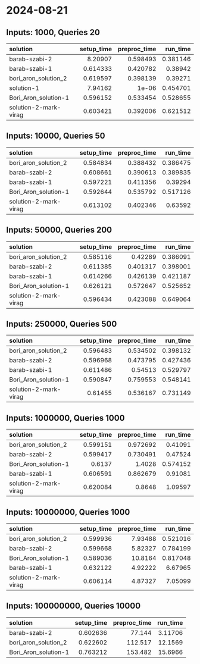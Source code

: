 # 2024-08-21

## Inputs: 1000, Queries 20

| solution              |   setup_time |   preproc_time |   run_time |
|:----------------------|-------------:|---------------:|-----------:|
| barab-szabi-2         |     8.20907  |       0.598493 |   0.381146 |
| barab-szabi-1         |     0.614333 |       0.420782 |   0.38942  |
| bori_aron_solution_2  |     0.619597 |       0.398139 |   0.39271  |
| solution-1            |     7.94162  |       1e-06    |   0.454701 |
| Bori_Aron_solution-1  |     0.596152 |       0.533454 |   0.528655 |
| solution-2-mark-virag |     0.603421 |       0.392006 |   0.621512 |

## Inputs: 10000, Queries 50

| solution              |   setup_time |   preproc_time |   run_time |
|:----------------------|-------------:|---------------:|-----------:|
| bori_aron_solution_2  |     0.584834 |       0.388432 |   0.386475 |
| barab-szabi-2         |     0.608661 |       0.390613 |   0.389835 |
| barab-szabi-1         |     0.597221 |       0.411356 |   0.39294  |
| Bori_Aron_solution-1  |     0.592644 |       0.535792 |   0.517126 |
| solution-2-mark-virag |     0.613102 |       0.402346 |   0.63592  |

## Inputs: 50000, Queries 200

| solution              |   setup_time |   preproc_time |   run_time |
|:----------------------|-------------:|---------------:|-----------:|
| bori_aron_solution_2  |     0.585116 |       0.42289  |   0.386091 |
| barab-szabi-2         |     0.611385 |       0.401317 |   0.398001 |
| barab-szabi-1         |     0.614266 |       0.426139 |   0.421187 |
| Bori_Aron_solution-1  |     0.626121 |       0.572647 |   0.525652 |
| solution-2-mark-virag |     0.596434 |       0.423088 |   0.649064 |

## Inputs: 250000, Queries 500

| solution              |   setup_time |   preproc_time |   run_time |
|:----------------------|-------------:|---------------:|-----------:|
| bori_aron_solution_2  |     0.596483 |       0.534502 |   0.398132 |
| barab-szabi-2         |     0.596968 |       0.473795 |   0.427436 |
| barab-szabi-1         |     0.611486 |       0.54513  |   0.529797 |
| Bori_Aron_solution-1  |     0.590847 |       0.759553 |   0.548141 |
| solution-2-mark-virag |     0.61455  |       0.536167 |   0.731149 |

## Inputs: 1000000, Queries 1000

| solution              |   setup_time |   preproc_time |   run_time |
|:----------------------|-------------:|---------------:|-----------:|
| bori_aron_solution_2  |     0.599151 |       0.972692 |   0.41091  |
| barab-szabi-2         |     0.599417 |       0.730491 |   0.47524  |
| Bori_Aron_solution-1  |     0.6137   |       1.4028   |   0.574152 |
| barab-szabi-1         |     0.606591 |       0.862679 |   0.91081  |
| solution-2-mark-virag |     0.620084 |       0.8648   |   1.09597  |

## Inputs: 10000000, Queries 1000

| solution              |   setup_time |   preproc_time |   run_time |
|:----------------------|-------------:|---------------:|-----------:|
| bori_aron_solution_2  |     0.599936 |        7.93488 |   0.521016 |
| barab-szabi-2         |     0.599668 |        5.82327 |   0.784199 |
| Bori_Aron_solution-1  |     0.589036 |       10.8164  |   0.817048 |
| barab-szabi-1         |     0.632122 |        4.92222 |   6.67965  |
| solution-2-mark-virag |     0.606114 |        4.87327 |   7.05099  |

## Inputs: 100000000, Queries 10000

| solution             |   setup_time |   preproc_time |   run_time |
|:---------------------|-------------:|---------------:|-----------:|
| barab-szabi-2        |     0.602636 |         77.144 |    3.11706 |
| bori_aron_solution_2 |     0.622602 |        112.517 |   12.1569  |
| Bori_Aron_solution-1 |     0.763212 |        153.482 |   15.6966  |